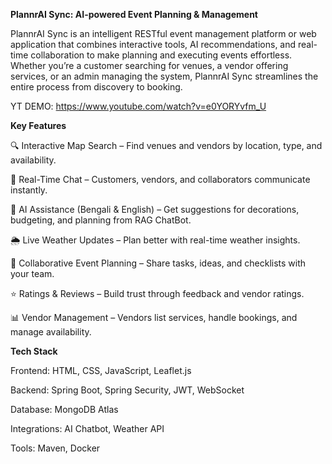**PlannrAI Sync: AI-powered Event Planning & Management**

PlannrAI Sync is an intelligent RESTful event management platform or web application that combines interactive tools, AI recommendations, and real-time collaboration to make planning and executing events effortless. Whether you’re a customer searching for venues, a vendor offering services, or an admin managing the system, PlannrAI Sync streamlines the entire process from discovery to booking.

YT DEMO: https://www.youtube.com/watch?v=e0YORYvfm_U


**Key Features**

🔍 Interactive Map Search – Find venues and vendors by location, type, and availability.

💬 Real-Time Chat – Customers, vendors, and collaborators communicate instantly.

🤖 AI Assistance (Bengali & English) – Get suggestions for decorations, budgeting, and planning from RAG ChatBot.

🌦 Live Weather Updates – Plan better with real-time weather insights.

📝 Collaborative Event Planning – Share tasks, ideas, and checklists with your team.

⭐ Ratings & Reviews – Build trust through feedback and vendor ratings.

📊 Vendor Management – Vendors list services, handle bookings, and manage availability.

**Tech Stack**

Frontend: HTML, CSS, JavaScript, Leaflet.js

Backend: Spring Boot, Spring Security, JWT, WebSocket

Database: MongoDB Atlas

Integrations: AI Chatbot, Weather API

Tools: Maven, Docker
